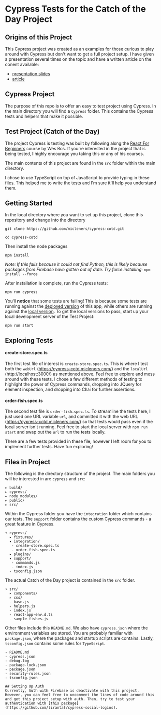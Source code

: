 # Cypress Tests for the Catch of the Day Project

## Origins of this Project

This Cypress project was created as an examples for those curious to play around with Cypress but don't want to get a full project setup. I have given a presentation several times on the topic and have a written article on the conent available:

- [presentation slides](https://cypress-retro.micleners.com/)
- [article](https://github.com/micleners/cypress-retro)

## Cypress Project

The purpose of this repo is to offer an easy to test project using Cypress. In the main directory you will find a `Cypress` folder. This contains the Cypress tests and helpers that make it possible.

## Test Project (Catch of the Day)

The project Cypress is testing was built by following along the [React For Beginners](https://reactforbeginners.com/) course by Wes Bos. If you're interested in the project that is being tested, I highly encourage you taking this or any of his courses.

The main contents of this project are found in the `src` folder within the main directory.

I chose to use TypeScript on top of JavaScript to provide typing in these files. This helped me to write the tests and I'm sure it'll help you understand them.

## Getting Started

In the local directory where you want to set up this project, clone this repository and change into the directory

`git clone https://github.com/micleners/cypress-cotd.git`

`cd cypress-cotd`

Then install the node packages

`npm install`

_Note: If this fails because it could not find Python, this is likely because packages from Firebase have gotten out of date. Try force installing:_
`npm install --force`

After installation is complete, run the Cypress tests:

`npm run cypress`

You'll **notice** that some tests are failing! This is because some tests are running against the [deployed version](https://cypress-cotd.micleners.com/) of this app, while others are running against the [local version](http://localhost:3000/). To get the local versions to pass, start up your local development server of the Test Project:

`npm run start`

## Exploring Tests

#### create-store.spec.ts

The first test file of interest is `create-store.spec.ts`. This is where I test both the `webUrl` (https://cypress-cotd.micleners.com/) and the `localUrl` (http://localhost:3000/) as mentioned above. Feel free to explore and mess around with these tests. I chose a few different methods of testing to highlight the power of Cypress commands, dropping into JQuery for element inspection, and dropping into Chai for further assertions.

#### order-fish.spec.ts

The second test file is `order-fish.spec.ts`. To streamline the tests here, I just used one URL variable `url`, and committed it with the web URL (https://cypress-cotd.micleners.com/) so that tests would pass even if the local server isn't running. Feel free to start the local server with `npm run start` and swap out the `url` to run the tests locally.

There are a few tests provided in these file, however I left room for you to implement further tests. Have fun exploring!

## Files in Project

The following is the directory structure of the project. The main folders you will be interested in are `cypress` and `src`:

```
▸ build/
▸ cypress/
▸ node_modules/
▸ public/
▸ src/
```

Within the Cypress folder you have the `integration` folder which contains our tests. The `support` folder contains the custom Cypress commands - a great feature in Cypress.

```
▾ cypress/
  ▸ fixtures/
  ▾ integration/
   - create-store.spec.ts
   - order-fish.spec.ts
  ▸ plugins/
  ▾ support/
   - commands.js
   - index.js
  - tsconfig.json
```

The actual Catch of the Day project is contained in the `src` folder.

```
▾ src/
  ▸ components/
  ▸ css/
  - base.js
  - helpers.js
  - index.js
  - react-app-env.d.ts
  - sample-fishes.js
```

Other files include this `README.md`. We also have `cypress.json` where the environment variables are stored. You are probably familiar with `package.json`, where the packages and startup scripts are contains. Lastly, `tsconfig.json` contains some rules for `TypeScript`.

```
- README.md
- cypress.json
- debug.log
- package-lock.json
- package.json
- security-rules.json
- tsconfig.json

## Setting Up Auth
Currently, Auth with Firebase is deactivate with this project. However, you can feel free to uncomment the lines of code around this and get this project setup with auth. Then, try to test your authentication with [this package](https://github.com/lirantal/cypress-social-logins).
```

